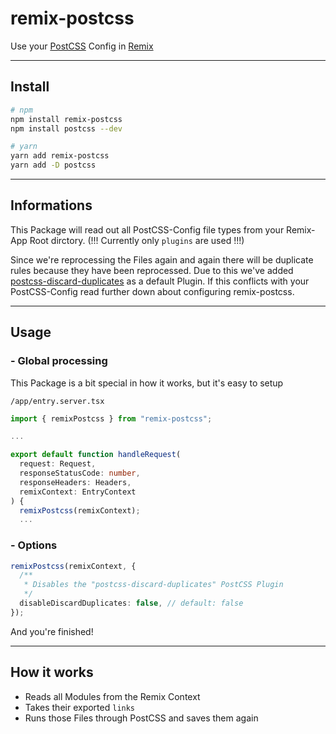 # remix-postcss

Use your [PostCSS](https://postcss.org/) Config in [Remix](https://remix.run)

---

## Install

```sh
# npm
npm install remix-postcss
npm install postcss --dev

# yarn
yarn add remix-postcss
yarn add -D postcss
```

---

## Informations

This Package will read out all PostCSS-Config file types from your Remix-App Root dirctory. (!!! Currently only `plugins` are used !!!)

Since we're reprocessing the Files again and again there will be duplicate rules because they have been reprocessed. Due to this we've added [postcss-discard-duplicates](https://www.npmjs.com/package/postcss-discard-duplicates) as a default Plugin. If this conflicts with your PostCSS-Config read further down about configuring remix-postcss.

---

## Usage

### - Global processing

This Package is a bit special in how it works, but it's easy to setup

`/app/entry.server.tsx`

```ts
import { remixPostcss } from "remix-postcss";

...

export default function handleRequest(
  request: Request,
  responseStatusCode: number,
  responseHeaders: Headers,
  remixContext: EntryContext
) {
  remixPostcss(remixContext);
  ...
```

### - Options

```ts
remixPostcss(remixContext, {
  /**
   * Disables the "postcss-discard-duplicates" PostCSS Plugin
   */
  disableDiscardDuplicates: false, // default: false
});
```

And you're finished!

---

## How it works

- Reads all Modules from the Remix Context
- Takes their exported `links`
- Runs those Files through PostCSS and saves them again
